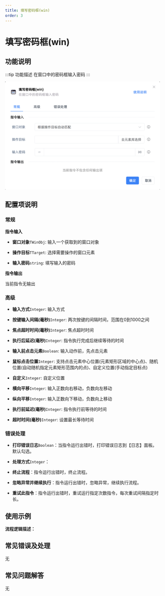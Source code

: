 ```yaml
---
title: 填写密码框(win)
order: 3
---
```


# 填写密码框(win)

## 功能说明

:::tip 功能描述
在窗口中的密码框输入密码
:::

![填写密码框(win)](../../../assets/填写密码框(win)_command.png)

## 配置项说明

### 常规

**指令输入**

- **窗口对象**`TWinObj`: 输入一个获取到的窗口对象

- **操作目标**`TTarget`: 选择需要操作的窗口元素

- **输入密码**`string`: 填写输入的密码


**指令输出**

当前指令无输出

### 高级

- **输入方式**`Integer`: 输入方式

- **按键输入间隔(毫秒)**`Integer`: 两次按键的间隔时间，范围在0到1000之间

- **焦点超时时间(毫秒)**`Integer`: 焦点超时时间

- **执行后延迟(毫秒)**`Integer`: 指令执行完成后继续等待的时间

- **输入前点击元素**`Boolean`: 输入动作前，先点击元素

- **鼠标点击位置**`Integer`: 支持点击元素中心位置(元素矩形区域的中心点)、随机位置(自动随机指定元素矩形范围内的点)、自定义位置(手动指定目标点)

- **自定义**`Integer`: 自定义位置

- **横向平移**`Integer`: 输入正数向右移动，负数向左移动

- **纵向平移**`Integer`: 输入正数向下移动，负数向上移动

- **执行前延迟(毫秒)**`Integer`: 指令执行前等待的时间

- **超时时间(毫秒)**`Integer`: 设置最长等待时间

### 错误处理

- **打印错误日志**`Boolean`：当指令运行出错时，打印错误日志到【日志】面板。默认勾选。

- **处理方式**`Integer`：

 - **终止流程**：指令运行出错时，终止流程。

 - **忽略异常并继续执行**：指令运行出错时，忽略异常，继续执行流程。

 - **重试此指令**：指令运行出错时，重试运行指定次数指令，每次重试间隔指定时长。

## 使用示例

**流程逻辑描述：** 

## 常见错误及处理

无

## 常见问题解答

无


